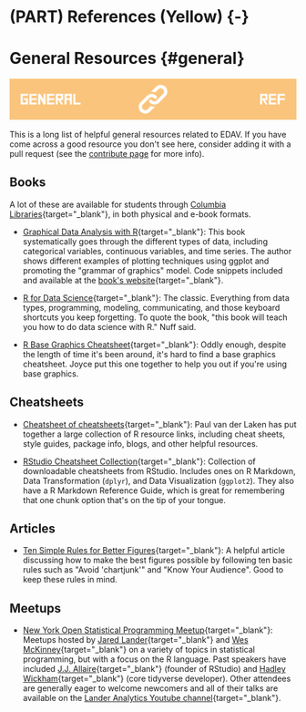 # (PART) References (Yellow) {-}

# General Resources {#general}

![](images/banners/banner_resources.png)

This is a long list of helpful general resources related to EDAV. If you have come across a good resource you don't see here, consider adding it with a pull request (see the [contribute page](contribute.html) for more info).

## Books

A lot of these are available for students through [Columbia Libraries](http://library.columbia.edu/){target="_blank"}, in both physical and e-book formats. 

- [Graphical Data Analysis with R](http://rosuda.org/GDA){target="_blank"}: This book systematically goes through the different types of data, including categorical variables, continuous variables, and time series. The author shows different examples of plotting techniques using ggplot and promoting the "grammar of graphics" model. Code snippets included and available at the [book's website](http://rosuda.org/GDA){target="_blank"}.

- [R for Data Science](http://r4ds.had.co.nz/){target="_blank"}: The classic. Everything from data types, programming, modeling, communicating, and those keyboard shortcuts you keep forgetting. To quote the book, "this book will teach you how to do data science with R." Nuff said.

- [R Base Graphics Cheatsheet](https://github.com/jtr13/codehelp/blob/master/R/BaseGraphicsCheatsheet.pdf){target="_blank"}: Oddly enough, despite the length of time it's been around, it's hard to find a base graphics cheatsheet. Joyce put this one together to help you out if you're using base graphics.

## Cheatsheets

- [Cheatsheet of cheatsheets](https://paulvanderlaken.com/author/lakenp/){target="_blank"}: Paul van der Laken has put together a large collection of R resource links, including cheat sheets, style guides, package info, blogs, and other helpful resources. 

- [RStudio Cheatsheet Collection](https://www.rstudio.com/resources/cheatsheets/){target="_blank"}: Collection of downloadable cheatsheets from RStudio. Includes ones on R Markdown, Data Transformation (`dplyr`), and Data Visualization (`ggplot2`). They also have a R Markdown Reference Guide, which is great for remembering that one chunk option that's on the tip of your tongue.

## Articles

- [Ten Simple Rules for Better Figures](https://journals.plos.org/ploscompbiol/article?id=10.1371/journal.pcbi.1003833){target="_blank"}: A helpful article discussing how to make the best figures possible by following ten basic rules such as "Avoid 'chartjunk'" and "Know Your Audience". Good to keep these rules in mind.

## Meetups

- [New York Open Statistical Programming Meetup](https://www.meetup.com/nyhackr/){target="_blank"}: Meetups hosted by [Jared Lander](https://www.jaredlander.com/about/){target="_blank"} and [Wes McKinney](http://wesmckinney.com/){target="_blank"} on a variety of topics in statistical programming, but with a focus on the R language. Past speakers have included [J.J. Allaire](https://en.wikipedia.org/wiki/Joseph_J._Allaire){target="_blank"} (founder of RStudio) and [Hadley Wickham](http://hadley.nz/){target="_blank"} (core tidyverse developer). Other attendees are generally eager to welcome newcomers and all of their talks are available on the [Lander Analytics Youtube channel](https://www.youtube.com/channel/UC2-hKemnrmVCH_29duyJ26A){target="_blank"}.



